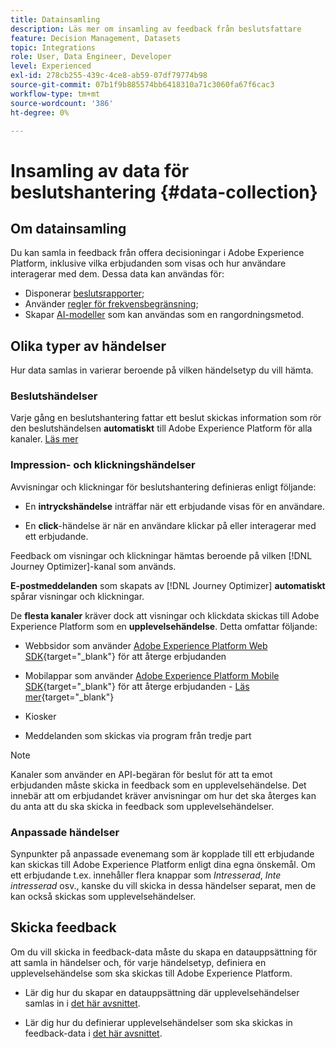 ```yaml
---
title: Datainsamling
description: Läs mer om insamling av feedback från beslutsfattare
feature: Decision Management, Datasets
topic: Integrations
role: User, Data Engineer, Developer
level: Experienced
exl-id: 278cb255-439c-4ce8-ab59-07df79774b98
source-git-commit: 07b1f9b885574bb6418310a71c3060fa67f6cac3
workflow-type: tm+mt
source-wordcount: '386'
ht-degree: 0%

---
```


# Insamling av data för beslutshantering {#data-collection}

## Om datainsamling

Du kan samla in feedback från offera decisioningar i Adobe Experience Platform, inklusive vilka erbjudanden som visas och hur användare interagerar med dem. Dessa data kan användas för:
* Disponerar [beslutsrapporter](../reports/get-started-events.md);
* Använder [regler för frekvensbegränsning](../offer-library/add-constraints.md#capping);
* Skapar [AI-modeller](../ranking/create-ranking-strategies.md) som kan användas som en rangordningsmetod.

## Olika typer av händelser

Hur data samlas in varierar beroende på vilken händelsetyp du vill hämta.

### Beslutshändelser

Varje gång en beslutshantering fattar ett beslut skickas information som rör den beslutshändelsen **automatiskt** till Adobe Experience Platform för alla kanaler. [Läs mer](../reports/get-started-events.md)

### Impression- och klickningshändelser

Avvisningar och klickningar för beslutshantering definieras enligt följande:

* En **intryckshändelse** inträffar när ett erbjudande visas för en användare.

* En **click**-händelse är när en användare klickar på eller interagerar med ett erbjudande.

Feedback om visningar och klickningar hämtas beroende på vilken [!DNL Journey Optimizer]-kanal som används.

**E-postmeddelanden** som skapats av [!DNL Journey Optimizer] **automatiskt** spårar visningar och klickningar.

De **flesta kanaler** kräver dock att visningar och klickdata skickas till Adobe Experience Platform som en **upplevelsehändelse**. Detta omfattar följande:

* Webbsidor som använder [Adobe Experience Platform Web SDK](https://experienceleague.adobe.com/docs/experience-platform/edge/home.html){target="_blank"} för att återge erbjudanden

* Mobilappar som använder [Adobe Experience Platform Mobile SDK](https://experienceleague.adobe.com/docs/platform-learn/data-collection/mobile-sdk/overview.html){target="_blank"} för att återge erbjudanden - [Läs mer](https://developer.adobe.com/client-sdks/documentation/adobe-journey-optimizer-decisioning/#ab-sj-tracking-servers){target="_blank"}
* Kiosker
* Meddelanden som skickas via program från tredje part
  <!--Mobile push notifications authored by [!DNL Journey Optimizer] - [Learn more](https://developer.adobe.com/client-sdks/documentation/adobe-journey-optimizer/api-reference/#handlenotificationresponse){target="_blank"}-->

>[!NOTE]
>
>Kanaler som använder en API-begäran för beslut för att ta emot erbjudanden måste skicka in feedback som en upplevelsehändelse. Det innebär att om erbjudandet kräver anvisningar om hur det ska återges kan du anta att du ska skicka in feedback som upplevelsehändelser.

### Anpassade händelser

Synpunkter på anpassade evenemang som är kopplade till ett erbjudande kan skickas till Adobe Experience Platform enligt dina egna önskemål. Om ett erbjudande t.ex. innehåller flera knappar som *Intresserad*, *Inte intresserad* osv., kanske du vill skicka in dessa händelser separat, men de kan också skickas som upplevelsehändelser.

## Skicka feedback

Om du vill skicka in feedback-data måste du skapa en datauppsättning för att samla in händelser och, för varje händelsetyp, definiera en upplevelsehändelse som ska skickas till Adobe Experience Platform.

* Lär dig hur du skapar en datauppsättning där upplevelsehändelser samlas in i [det här avsnittet](create-dataset.md).

* Lär dig hur du definierar upplevelsehändelser som ska skickas in feedback-data i [det här avsnittet](schema-requirement.md).
